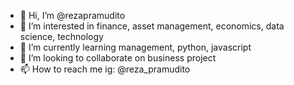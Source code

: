 - 👋 Hi, I’m @rezapramudito
- 👀 I’m interested in finance, asset management, economics, data science, technology
- 🌱 I’m currently learning management, python, javascript
- 💞️ I’m looking to collaborate on business project
- 📫 How to reach me ig: @reza_pramudito

<!---
rezapramudito/rezapramudito is a ✨ special ✨ repository because its `README.md` (this file) appears on your GitHub profile.
You can click the Preview link to take a look at your changes.
--->
